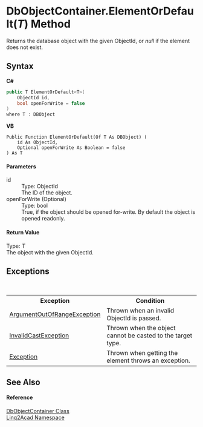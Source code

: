 # DbObjectContainer.ElementOrDefault(*T*) Method 
 

Returns the database object with the given ObjectId, or <i>null</i> if the element does not exist.

## Syntax

**C#**<br />
``` C#
public T ElementOrDefault<T>(
	ObjectId id,
	bool openForWrite = false
)
where T : DBObject

```

**VB**<br />
``` VB
Public Function ElementOrDefault(Of T As DBObject) ( 
	id As ObjectId,
	Optional openForWrite As Boolean = false
) As T
```


#### Parameters
<dl><dt>id</dt><dd>Type: ObjectId<br />The ID of the object.</dd><dt>openForWrite (Optional)</dt><dd>Type: bool<br />True, if the object should be opened for-write. By default the object is opened readonly.</dd></dl>


#### Return Value
Type: *T*<br />The object with the given ObjectId.

## Exceptions
&nbsp;<table><tr><th>Exception</th><th>Condition</th></tr><tr><td><a href="https://docs.microsoft.com/dotnet/api/system.argumentoutofrangeexception" target="_blank" rel="noopener noreferrer">ArgumentOutOfRangeException</a></td><td>Thrown when an invalid ObjectId is passed.</td></tr><tr><td><a href="https://docs.microsoft.com/dotnet/api/system.invalidcastexception" target="_blank" rel="noopener noreferrer">InvalidCastException</a></td><td>Thrown when the object cannot be casted to the target type.</td></tr><tr><td><a href="https://docs.microsoft.com/dotnet/api/system.exception" target="_blank" rel="noopener noreferrer">Exception</a></td><td>Thrown when getting the element throws an exception.</td></tr></table>

## See Also


#### Reference
<a href="T_Linq2Acad_DbObjectContainer.md">DbObjectContainer Class</a><br /><a href="N_Linq2Acad.md">Linq2Acad Namespace</a><br />
